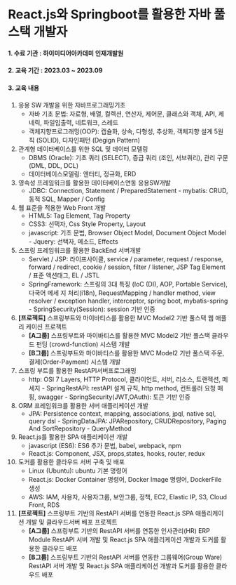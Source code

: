 # React.js와 Springboot를 활용한 자바 풀스택 개발자

#### 1. 수료 기관 : 하이미디어아카데미 인재개발원
#### 2. 교육 기간 : 2023.03 ~ 2023.09
#### 3. 교육 내용

1. 응용 SW 개발을 위한 자바프로그래밍기초
    - 자바 기초 문법: 자료형, 배열, 컬렉션, 연산자, 제어문, 클래스와 객체, API, 제네릭, 파일입출력, 네트워크, 스레드
    - 객체지향프로그래밍(OOP): 캡슐화, 상속, 다형성, 추상화, 객체지향 설계 5원칙 (SOLID), 디자인패턴 (Degign Pattern)
2. 관계형 데이터베이스를 위한 SQL 및 데이터 모델링
    - DBMS (Oracle): 기초 쿼리 (SELECT), 증급 쿼리 (조인, 서브쿼리), 관리 구문 (DML, DDL, DCL)
    - 데이터베이스모델링: 엔터티, 정규화, ERD
3. 영속성 프레임워크를 활용한 데이터베이스연동 응용SW개발
    - JDBC: Connection, Statement / PreparedStatement - mybatis: CRUD, 동적 SQL, Mapper / Config
4. 웹 표준을 적용한 Web Front 개발
    - HTML5: Tag Element, Tag Property
    - CSS3: 선택자, Css Style Property, Layout
    - javascript: 기초 문법, Browser Object Model, Document Object Model - Jquery: 선택자, 메소드, Effects
5. 스프링 프레임워크를 활용한 BackEnd 서버개발
    - Servlet / JSP: 라이프사이클, service / parameter, request / response, forward / redirect, cookie / session, filter / listener, JSP Tag Element / 표준 액션태그, EL / JSTL
    - SpringFramework: 스프링의 3대 특징 (IoC (DI), AOP, Portable Service), 다국어 메세 지 처리(i18n), RequestMapping / handler method, view resolver / exception handler, interceptor, spring boot, mybatis-spring - SpringSecurity(Session): session 기반 인증
6. **[프로젝트]** 스프링부트와 마이바티스를 활용한 MVC Model2 기반 풀스택 웹 애플리 케이션 프로젝트
    - **[A그룹]** 스프링부트와 마이바티스를 활용한 MVC Model2 기반 풀스택 클라우드 펀딩 (crowd-function) 시스템 개발
    - **[B그룹]** 스프링부트와 마이바티스를 활용한 MVC Model2 기반 풀스택 주문, 결제(Order-Payment) 시스템 개발
7. 스프링 부트를 활용한 RestAPI서버프로그래밍
    - http: OSI 7 Layers, HTTP Protocol, 클라이언트, 서버, 리소스, 트랜젝션, 메세지 - SpringRestAPI: restAPI 설계 규칙, http method, 컨트롤러 요청 매핑, swagger - SpringSecurity(JWT,OAuth): 토큰 기반 인증
8. ORM 프레임워크를 활용한 서버 애플리케이션 개발
    - JPA: Persistence context, mapping, associations, jpql, native sql, query dsl - SpringDataJPA: JPARepository, CRUDRepository, Paging And SortRepository - QueryMethod
9. React.js를 활용한 SPA 애플리케이션 개발
    - javascript (ES6): ES6 추가 문법, babel, webpack, npm
    - React.js: Component, JSX, props,states, hooks, router, redux
10. 도커를 활용한 클라우드 서버 구축 및 배포
    - Linux (Ubuntu): ubuntu 기본 명령어
    - React.js: Docker Container 명령어, Docker Image 명령어, DockerFile 생성
    - AWS: IAM, 사용자, 사용자그룹, 보안그룹, 정책, EC2, Elastic IP, S3, Cloud Front, RDS
11. **[프로젝트]** 스프링부트 기반의 RestAPI 서버를 연동한 React.js SPA 애플리케이션 개발 및 클라우드서버 배포 프로젝트
    - **[A그룹]** 스프링부트 기반의 RestAPI 서버를 연동한 인사관리(HR) ERP Module RestAPI 서버 개발 및 React.js SPA 애플리케이션 개발과 도커를 활용한 클라우드 배포
    - **[B그룹]** 스프링부트 기반의 RestAPI 서버를 연동한 그룹웨어(Group Ware) RestAPI 서버 개발 및 React.js SPA 애플리케이션 개발과 도커를 활용한 클라우드 배포
